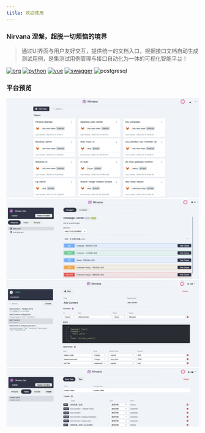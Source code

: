 ```yaml
---
title: 欢迎使用
---
```


### Nirvana 涅槃，超脱一切烦恼的境界  

> 通过UI界面与用户友好交互，提供统一的文档入口，根据接口文档自动生成测试用例，是集测试用例管理与接口自动化为一体的可视化智能平台！

[![org](https://img.shields.io/static/v1?style=for-the-badge&label=org&message=Truth%20%26%20Insurance%20Office&color=597ed9)](http://bx.baoxian-sz.com)
[![python](https://img.shields.io/static/v1?style=for-the-badge&logo=python&label=Python&message=3.7&color=3776AB)](https://www.python.org)
[![vue](https://img.shields.io/static/v1?style=for-the-badge&logo=Vue.js&label=Vue.js&message=2.6.11&color=4FC08D)](https://vuejs.org)
[![swagger](https://img.shields.io/static/v1?style=for-the-badge&logo=swagger&label=swagger&message=3.0&color=85EA2D)](https://swagger.io/)
![postgresql](https://img.shields.io/static/v1?style=for-the-badge&logo=PostgresQL&label=postgresql&message=10&color=336791)


### 平台预览

![Repo](/images/repo.png)
![Project](/images/project.png)
![Testcase](/images/testcase.png)
![Task](/images/task.png)


